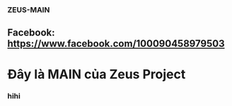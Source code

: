 ### ZEUS-MAIN
## Facebook: https://www.facebook.com/100090458979503
# Đây là MAIN của Zeus Project
### hihi
